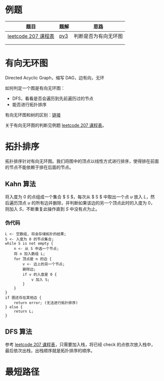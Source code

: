 # 例题

| 题目                                                         | 题解                      | 思路                 |
| ------------------------------------------------------------ | ------------------------- | -------------------- |
| [leetcode 207 课程表](https://leetcode-cn.com/problems/course-schedule/) | [py3](./exercise/0207.py) | 判断是否为有向无环图 |
|                                                              |                           |                      |
|                                                              |                           |                      |



# 有向无环图

Directed Acyclic Graph，缩写 DAG，边有向，无环

如何判定一个图是有向无环图：

* DFS，看看是否会遍历到先前遍历过的节点
* 能否进行拓扑排序

有向无环图和树的区别：[链接](https://blog.csdn.net/XXJ19950917/article/details/78046550)

关于有向无环图的判断见例题 [leetcode 207 课程表](https://leetcode-cn.com/problems/course-schedule/)。



# 拓扑排序

拓扑排序针对有向无环图。我们将图中的顶点以线性方式进行排序，使得排在前面的节点不能依赖于排在后面的节点。

## Kahn 算法

将入度为 0 的点组成一个集合 $ S $，每次从 $ S $ 中取出一个点 $u$ 放入 $L$，然后遍历顶点 $u$ 的所有边并删除，并判断如果该边的另一个顶点此时的入度为 0，则加入 $S$，不断重复此操作直到 $S$ 中没有点为止。

### 伪代码

```
L <- 空数组, 将会存储拓扑的结果;
S <- 入度为 0 的节点集合;
while S is not empty {
    n <- 从 S 中选一个节点;
    将 n 加入数组 L;
    for 顶点是 n 的边 {
        v <- 边上的另一个节点;
        删除边;
        if v 的入度是 0 {
            v 加入 S;
        }
    }
}
if 图还存在其他边 {
    return error; (无法进行拓扑排序)
} else {
    return L; 
}
```

## DFS 算法

参考 [leetcode 207 课程表](https://leetcode-cn.com/problems/course-schedule/)，只需要加入栈，将已经 check 的点依次放入栈中，最后依次出栈，出栈顺序就是拓扑排序的顺序。



# 最短路径







